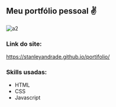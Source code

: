 ## Meu portfólio pessoal ✌

![a2](https://github.com/user-attachments/assets/3303fcb7-0c4c-44a7-a532-87e282fb598d)

### Link do site: 
<a>https://stanleyandrade.github.io/portifolio/</a>


### Skills usadas: 
- HTML
- CSS
- Javascript
